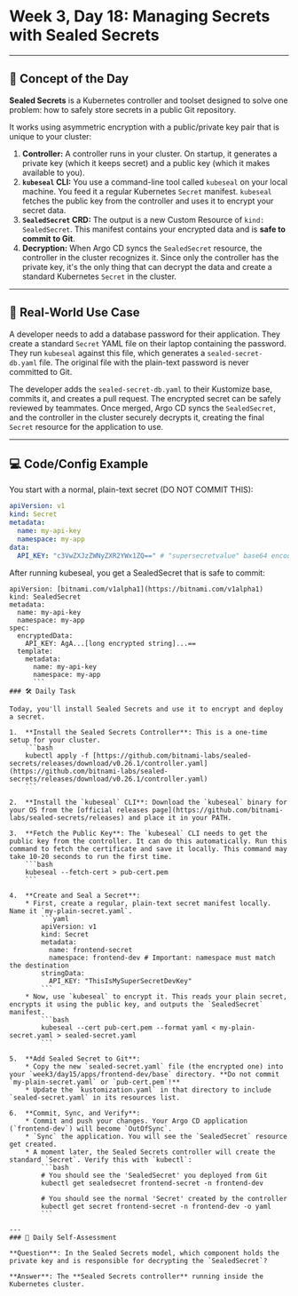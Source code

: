 # Week 3, Day 18: Managing Secrets with Sealed Secrets

---
## 🧠 Concept of the Day

**Sealed Secrets** is a Kubernetes controller and toolset designed to solve one problem: how to safely store secrets in a public Git repository.

It works using asymmetric encryption with a public/private key pair that is unique to your cluster:
1.  **Controller:** A controller runs in your cluster. On startup, it generates a private key (which it keeps secret) and a public key (which it makes available to you).
2.  **`kubeseal` CLI:** You use a command-line tool called `kubeseal` on your local machine. You feed it a regular Kubernetes `Secret` manifest. `kubeseal` fetches the public key from the controller and uses it to encrypt your secret data.
3.  **`SealedSecret` CRD:** The output is a new Custom Resource of `kind: SealedSecret`. This manifest contains your encrypted data and is **safe to commit to Git**.
4.  **Decryption:** When Argo CD syncs the `SealedSecret` resource, the controller in the cluster recognizes it. Since only the controller has the private key, it's the only thing that can decrypt the data and create a standard Kubernetes `Secret` in the cluster.

---
## 💼 Real-World Use Case

A developer needs to add a database password for their application. They create a standard `Secret` YAML file on their laptop containing the password. They run `kubeseal` against this file, which generates a `sealed-secret-db.yaml` file. The original file with the plain-text password is never committed to Git.

The developer adds the `sealed-secret-db.yaml` to their Kustomize base, commits it, and creates a pull request. The encrypted secret can be safely reviewed by teammates. Once merged, Argo CD syncs the `SealedSecret`, and the controller in the cluster securely decrypts it, creating the final `Secret` resource for the application to use.

---
## 💻 Code/Config Example

You start with a normal, plain-text secret (DO NOT COMMIT THIS):
```yaml
apiVersion: v1
kind: Secret
metadata:
  name: my-api-key
  namespace: my-app
data:
  API_KEY: "c3VwZXJzZWNyZXR2YWx1ZQ==" # "supersecretvalue" base64 encoded
```

After running kubeseal, you get a SealedSecret that is safe to commit:

```
apiVersion: [bitnami.com/v1alpha1](https://bitnami.com/v1alpha1)
kind: SealedSecret
metadata:
  name: my-api-key
  namespace: my-app
spec:
  encryptedData:
    API_KEY: AgA...[long encrypted string]...==
  template:
    metadata:
      name: my-api-key
      namespace: my-app
      ```
### 🛠️ Daily Task

Today, you'll install Sealed Secrets and use it to encrypt and deploy a secret.

1.  **Install the Sealed Secrets Controller**: This is a one-time setup for your cluster.
    ```bash
    kubectl apply -f [https://github.com/bitnami-labs/sealed-secrets/releases/download/v0.26.1/controller.yaml](https://github.com/bitnami-labs/sealed-secrets/releases/download/v0.26.1/controller.yaml)
    ```

2.  **Install the `kubeseal` CLI**: Download the `kubeseal` binary for your OS from the [official releases page](https://github.com/bitnami-labs/sealed-secrets/releases) and place it in your PATH.

3.  **Fetch the Public Key**: The `kubeseal` CLI needs to get the public key from the controller. It can do this automatically. Run this command to fetch the certificate and save it locally. This command may take 10-20 seconds to run the first time.
    ```bash
    kubeseal --fetch-cert > pub-cert.pem
    ```

4.  **Create and Seal a Secret**:
    * First, create a regular, plain-text secret manifest locally. Name it `my-plain-secret.yaml`.
        ```yaml
        apiVersion: v1
        kind: Secret
        metadata:
          name: frontend-secret
          namespace: frontend-dev # Important: namespace must match the destination
        stringData:
          API_KEY: "ThisIsMySuperSecretDevKey"
        ```
    * Now, use `kubeseal` to encrypt it. This reads your plain secret, encrypts it using the public key, and outputs the `SealedSecret` manifest.
        ```bash
        kubeseal --cert pub-cert.pem --format yaml < my-plain-secret.yaml > sealed-secret.yaml
        ```

5.  **Add Sealed Secret to Git**:
    * Copy the new `sealed-secret.yaml` file (the encrypted one) into your `week3/day15/apps/frontend-dev/base` directory. **Do not commit `my-plain-secret.yaml` or `pub-cert.pem`!**
    * Update the `kustomization.yaml` in that directory to include `sealed-secret.yaml` in its resources list.

6.  **Commit, Sync, and Verify**:
    * Commit and push your changes. Your Argo CD application (`frontend-dev`) will become `OutOfSync`.
    * `Sync` the application. You will see the `SealedSecret` resource get created.
    * A moment later, the Sealed Secrets controller will create the standard `Secret`. Verify this with `kubectl`:
        ```bash
        # You should see the 'SealedSecret' you deployed from Git
        kubectl get sealedsecret frontend-secret -n frontend-dev

        # You should see the normal 'Secret' created by the controller
        kubectl get secret frontend-secret -n frontend-dev -o yaml
        ```

---
### 🤔 Daily Self-Assessment

**Question**: In the Sealed Secrets model, which component holds the private key and is responsible for decrypting the `SealedSecret`?

**Answer**: The **Sealed Secrets controller** running inside the Kubernetes cluster.
